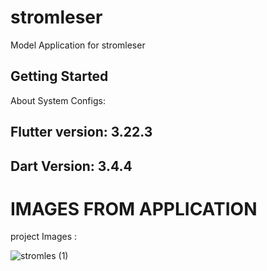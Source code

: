 # stromleser

Model Application for stromleser 

## Getting Started 
About System Configs:
## Flutter version: 3.22.3 
## Dart Version: 3.4.4


# IMAGES FROM APPLICATION

project Images : 

![stromles (1)](https://github.com/user-attachments/assets/dd4fde51-8d59-42ad-bd7a-f0db71cbb87e)

##  

